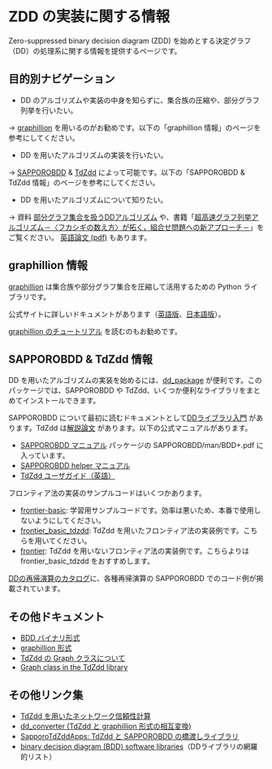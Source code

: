 # ZDD の実装に関する情報

Zero-suppressed binary decision diagram (ZDD) を始めとする決定グラフ（DD）の処理系に関する情報を提供するページです。

## 目的別ナビゲーション

* DD のアルゴリズムや実装の中身を知らずに、集合族の圧縮や、部分グラフ列挙を行いたい。

→ [graphillion](https://github.com/takemaru/graphillion) を用いるのがお勧めです。以下の「graphillion 情報」のページを参考にしてください。

* DD を用いたアルゴリズムの実装を行いたい。

→ [SAPPOROBDD](https://github.com/Shin-ichi-Minato/SAPPOROBDD) & [TdZdd](https://github.com/kunisura/TdZdd) によって可能です。以下の「SAPPOROBDD & TdZdd 情報」のページを参考にしてください。

* DD を用いたアルゴリズムについて知りたい。

→ 資料 [部分グラフ集合を扱うDDアルゴリズム](dd_algorithms.pdf) や、書籍「[超高速グラフ列挙アルゴリズム－〈フカシギの数え方〉が拓く，組合せ問題への新アプローチ－](https://www.morikita.co.jp/books/mid/085261)」をご覧ください。
[英語論文 (pdf)](https://www-alg.ist.hokudai.ac.jp/~thomas/TCSTR/tcstr_14_76/tcstr_14_76.pdf) もあります。

## graphillion 情報

[graphillion](https://github.com/takemaru/graphillion) は集合族や部分グラフ集合を圧縮して活用するための Python ライブラリです。

公式サイトに詳しいドキュメントがあります（[英語版](https://github.com/takemaru/graphillion)、[日本語版](https://github.com/takemaru/graphillion/wiki)）。

[graphillion のチュートリアル](https://github.com/nsnmsak/graphillion_tutorial) を読むのもお勧めです。

## SAPPOROBDD & TdZdd 情報

DD を用いたアルゴリズムの実装を始めるには、[dd_package](https://github.com/junkawahara/dd_package) が便利です。このパッケージでは、SAPPOROBDD や TdZdd、いくつか便利なライブラリをまとめてインストールできます。

SAPPOROBDD について最初に読むドキュメントとして[DDライブラリ入門](dd_library_inst.pdf) があります。TdZdd は[解説論文](https://www.jstage.jst.go.jp/article/jssst/34/3/34_3_97/_article/-char/ja/) があります。以下の公式マニュアルがあります。

* [SAPPOROBDD マニュアル](https://github.com/Shin-ichi-Minato/SAPPOROBDD/raw/main/man/BDD%2B.pdf) パッケージの SAPPOROBDD/man/BDD+.pdf に入っています。
* [SAPPOROBDD helper マニュアル](https://github.com/junkawahara/sbdd_helper)
* [TdZdd ユーザガイド（英語）](http://kunisura.github.io/TdZdd/doc/index.html)

フロンティア法の実装のサンプルコードはいくつかあります。
* [frontier-basic](https://github.com/junkawahara/frontier-basic): 学習用サンプルコードです。効率は悪いため、本番で使用しないようにしてください。
* [frontier_basic_tdzdd](https://github.com/junkawahara/frontier_basic_tdzdd): TdZdd を用いたフロンティア法の実装例です。こちらを用いてください。
* [frontier](https://github.com/junkawahara/frontier): TdZdd を用いないフロンティア法の実装例です。こちらよりは frontier_basic_tdzdd をおすすめします。

[DDの再帰演算のカタログ](dd_recur_function.pdf)に、各種再帰演算の SAPPOROBDD でのコード例が掲載されています。


## その他ドキュメント

* [BDD バイナリ形式](formats/bdd_binary_format.md)
* [graphillion 形式](formats/graphillion_format.md)
* [TdZdd の Graph クラスについて](formats/tdzdd_graph_ja.md)
* [Graph class in the TdZdd library](formats/tdzdd_graph_en.md)

## その他リンク集

* [TdZdd を用いたネットワーク信頼性計算](https://github.com/junkawahara/reliability_tdzdd)
* [dd_converter (TdZdd と graphillion 形式の相互変換)](https://github.com/junkawahara/dd_converter)
* [SapporoTdZddApps: TdZdd と SAPPOROBDD の橋渡しライブラリ](https://github.com/hs-nazuna/SapporoTdZddApps)
* [binary decision diagram (BDD) software libraries](https://github.com/johnyf/tool_lists/blob/main/bdd.md)（DDライブラリの網羅的リスト）
